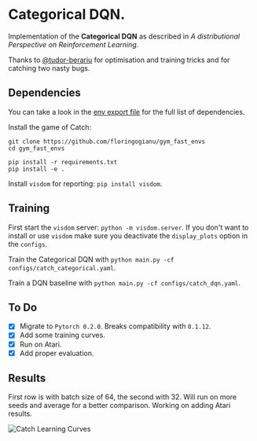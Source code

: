 # Categorical DQN.

Implementation of the **Categorical DQN** as described in *A distributional
Perspective on Reinforcement Learning*.

Thanks to [@tudor-berariu](https://github.com/tudor-berariu) for optimisation
and training tricks and for catching two nasty bugs.

## Dependencies

You can take a look in the [env export file](categorical.yml) for the full
list of dependencies.

Install the game of Catch:
```
git clone https://github.com/floringogianu/gym_fast_envs
cd gym_fast_envs

pip install -r requirements.txt
pip install -e .
```

Install `visdom` for reporting: `pip install visdom`.

## Training

First start the `visdom` server: `python -m visdom.server`. If you don't want to install or use `visdom` make sure you deactivate the `display_plots` option in the `configs`.

Train the Categorical DQN with `python main.py -cf configs/catch_categorical.yaml`.

Train a DQN baseline with `python main.py -cf configs/catch_dqn.yaml`.

## To Do

- [x] Migrate to `Pytorch 0.2.0`. Breaks compatibility with `0.1.12`.
- [x] Add some training curves.
- [x] Run on Atari.
- [x] Add proper evaluation.

## Results

First row is with batch size of 64, the second with 32. Will run on more seeds and average for a better comparison. Working on adding Atari results.

![Catch Learning Curves](img/learning_curves.png)
